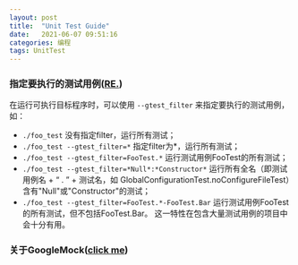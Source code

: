 ```yaml
---
layout: post
title:  "Unit Test Guide"
date:   2021-06-07 09:51:16 
categories: 编程
tags: UnitTest
---
```


### 指定要执行的测试用例(<a href="https://www.cnblogs.com/xiuzhublog/p/13554370.html" title="2.3运行单元测试">RE.</a>)

在运行可执行目标程序时，可以使用 `--gtest_filter` 来指定要执行的测试用例，如：

* `./foo_test` 没有指定filter，运行所有测试；
* `./foo_test --gtest_filter=*` 指定filter为*，运行所有测试；
* `./foo_test --gtest_filter=FooTest.*` 运行测试用例FooTest的所有测试；
* `./foo_test --gtest_filter=*Null*:*Constructor*` 运行所有全名（即测试用例名 + “ . ” + 测试名，如
  GlobalConfigurationTest.noConfigureFileTest）含有"Null"或"Constructor"的测试；
* `./foo_test --gtest_filter=FooTest.*-FooTest.Bar` 运行测试用例FooTest的所有测试，但不包括FooTest.Bar。 这一特性在包含大量测试用例的项目中会十分有用。

### 关于GoogleMock(<a href="https://www.cnblogs.com/xiuzhublog/p/13554370.html" title="第三章开始介绍GoogleMock">click me</a>)